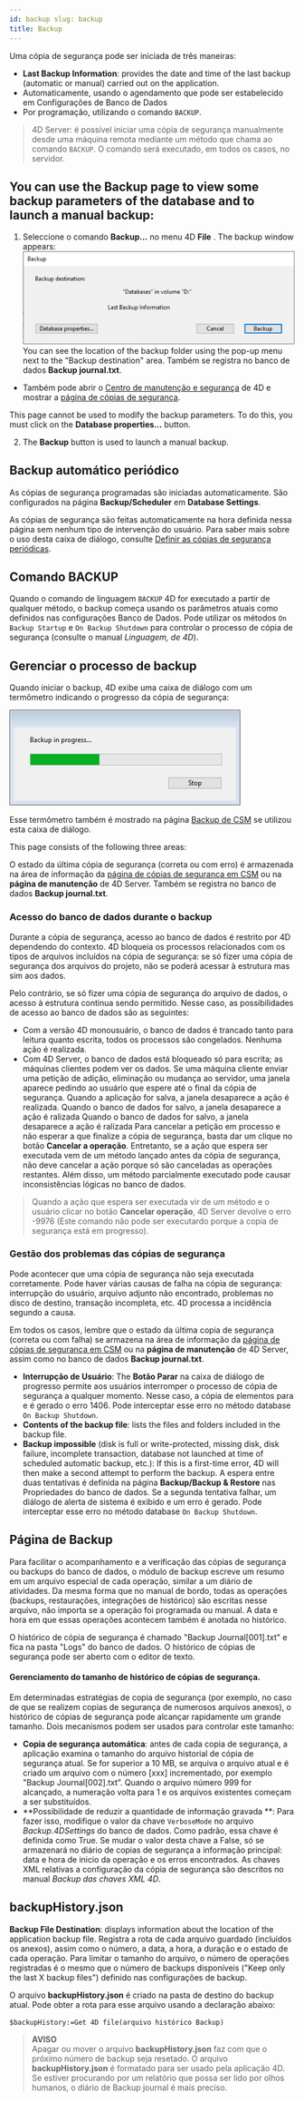 ```yaml
---
id: backup slug: backup
title: Backup
---
```


Uma cópia de segurança pode ser iniciada de três maneiras:

- **Last Backup Information**: provides the date and time of the last backup (automatic or manual) carried out on the application.
- Automaticamente, usando o agendamento  que pode ser estabelecido em Configurações de Banco de Dados
- Por programação, utilizando o comando `BACKUP`.

> 4D Server: é possível iniciar uma cópia de segurança manualmente desde uma máquina remota mediante um método que chama ao comando `BACKUP`. O comando será executado, em todos os casos, no servidor.

## You can use the Backup page to view some backup parameters of the database and to launch a manual backup:

1. Seleccione o comando **Backup...** no menu 4D **File** . The backup window appears: ![](../assets/en/Backup/backup01.png) You can see the location of the backup folder using the pop-up menu next to the "Backup destination" area. Também se registra no banco de dados **Backup journal.txt**.

- Também pode abrir o [Centro de manutenção e segurança](MSC/overview.md) de 4D e mostrar a [página de cópias de segurança](MSC/backup.md).

This page cannot be used to modify the backup parameters. To do this, you must click on the **Database properties...** button.

 2. The **Backup** button is used to launch a manual backup.

## Backup automático periódico

As cópias de segurança programadas são iniciadas automaticamente. São configurados na página **Backup/Scheduler** em **Database Settings**.

As cópias de segurança são feitas automaticamente na hora definida nessa página sem nenhum tipo de intervenção do usuário. Para saber mais sobre o uso desta caixa de diálogo, consulte [Definir as cópias de segurança periódicas](settings.md#scheduler).

## Comando BACKUP

Quando o comando de linguagem `BACKUP` 4D for executado a partir de qualquer método, o backup começa usando os parâmetros atuais como definidos nas configurações Banco de Dados. Pode utilizar os métodos `On Backup Startup` e `On Backup Shutdown` para controlar o processo de cópia de segurança (consulte o manual *Linguagem, de 4D*).

## Gerenciar o processo de  backup

Quando iniciar o backup, 4D exibe uma caixa de diálogo com um termômetro indicando o progresso da cópia de segurança:

![](../assets/en/Backup/backupProgress.png)

Esse termômetro também é mostrado na página [Backup de CSM](MSC/backup.md) se utilizou esta caixa de diálogo.

This page consists of the following three areas:

O estado da última cópia de segurança (correta ou com erro) é armazenada na área de informação da [página de cópias de segurança em CSM](MSC/backup.md) ou na **página de manutenção** de 4D Server. Também se registra no banco de dados **Backup journal.txt**.

### Acesso do banco de dados durante o backup

Durante a cópia de segurança, acesso ao banco de dados é restrito por 4D dependendo do contexto. 4D bloqueia os processos relacionados com os tipos de arquivos incluídos na cópia de segurança: se só fizer uma cópia de segurança dos arquivos do projeto, não se poderá acessar à estrutura mas sim aos dados.

Pelo contrário, se só fizer uma cópia de segurança do arquivo de dados, o acesso à estrutura continua sendo permitido. Nesse caso, as possibilidades de acesso ao banco de dados  são as seguintes:

- Com a versão 4D monousuário, o banco de dados é trancado tanto para leitura quanto escrita, todos os processos são congelados. Nenhuma ação é realizada.
- Com 4D Server, o banco de dados está bloqueado só para escrita; as máquinas clientes podem ver os dados. Se uma máquina cliente enviar uma petição de adição, eliminação ou mudança ao servidor, uma janela aparece pedindo ao usuário que espere até o final da cópia de segurança. Quando a aplicação for salva, a janela desaparece a ação é realizada. Quando o banco de dados for salvo, a janela desaparece a ação é ralizada Quando o banco de dados for salvo, a janela desaparece a ação é ralizada Para cancelar a petição em processo e não esperar a que finalize a cópia de segurança, basta dar um clique no botão **Cancelar a operação**. Entretanto, se a ação que espera ser executada vem de um método lançado antes da cópia de segurança, não deve cancelar a ação porque só são canceladas as operações restantes. Além disso, um método parcialmente executado pode causar inconsistências lógicas no banco de dados.

> Quando a ação que espera ser executada vir de um método e o usuário clicar no botão **Cancelar operação**, 4D Server devolve o erro -9976 (Este comando não pode ser executardo porque a copia de segurança está em progresso).

### Gestão dos problemas das cópias de segurança

Pode acontecer que uma cópia de segurança não seja executada corretamente. Pode haver várias causas de falha na cópia de segurança: interrupção do usuário, arquivo adjunto não encontrado, problemas no disco de destino, transação incompleta, etc. 4D processa a incidência segundo a causa.

Em todos os casos,  lembre que o estado da última copia de segurança (correta ou com falha) se armazena na área de informação da [página de cópias de segurança em CSM](MSC/backup.md) ou na **página de manutenção** de 4D Server, assim como no banco de dados **Backup journal.txt**.

- **Interrupção de Usuário**: The **Botão Parar** na caixa de diálogo de progresso permite aos usuários interromper o processo de cópia de segurança a qualquer momento. Nesse caso, a cópia de elementos para e é gerado o erro 1406. Pode interceptar esse erro no método database `On Backup Shutdown`.
- **Contents of the backup file**: lists the files and folders included in the backup file.
- **Backup impossible** (disk is full or write-protected, missing disk, disk failure, incomplete transaction, database not launched at time of scheduled automatic backup, etc.): If this is a first-time error, 4D will then make a second attempt to perform the backup. A espera entre duas tentativas é definida na página **Backup/Backup & Restore** nas Propriedades do banco de dados. Se a segunda tentativa falhar, um diálogo de alerta de sistema é exibido e um erro é gerado. Pode interceptar esse erro no método database `On Backup Shutdown`.

## Página de Backup

Para facilitar o acompanhamento e a verificação das cópias de segurança ou backups do banco de dados, o módulo de backup escreve um resumo em um arquivo especial de cada operação, similar a um diário de atividades. Da mesma forma que no manual de bordo, todas as operações (backups, restaurações, integrações de histórico) são escritas nesse arquivo, não importa se a operação foi programada ou manual. A data e hora em que essas operações acontecem também é anotada no histórico.

O histórico de cópia de segurança é chamado "Backup Journal[001].txt" e fica na pasta "Logs" do banco de dados. O histórico de cópias de segurança pode ser aberto com o editor de texto.

#### Gerenciamento do tamanho de histórico de cópias de segurança.

Em determinadas estratégias de copia de segurança (por exemplo, no caso de que se realizem copias de segurança de numerosos arquivos anexos), o histórico de cópias de segurança pode alcançar rapidamente um grande tamanho. Dois mecanismos podem ser usados para controlar este tamanho:

- **Copia de segurança automática**: antes de cada copia de segurança, a aplicação examina o tamanho do arquivo historial de cópia de segurança atual. Se for superior a 10 MB, se arquiva o arquivo atual e é criado um arquivo com o número [xxx] incrementado, por exemplo "Backup Journal[002].txt”. Quando o arquivo número 999 for alcançado, a numeração volta para 1 e os arquivos existentes começam a ser substituídos.
- **Possibilidade de reduzir a quantidade de informação gravada **: Para fazer isso, modifique o valor da chave `VerboseMode` no arquivo *Backup.4DSettings* do banco de dados. Como padrão, essa chave é definida como True. Se mudar o valor desta chave a False, só se armazenará no diário de copias de segurança a informação principal: data e hora de inicio da operação  e os erros encontrados. As chaves XML relativas a configuração da cópia de segurança são descritos no manual *Backup das chaves XML 4D*.

## backupHistory.json

**Backup File Destination**: displays information about the location of the application backup file. Registra a rota de cada arquivo guardado (incluídos os anexos), assim como o número, a data, a hora, a duração e o estado de cada operação. Para limitar o tamanho do arquivo, o número de operações registradas é o mesmo que o número de backups disponíveis ("Keep only the last X backup files") definido nas configurações de backup.

O arquivo **backupHistory.json** é criado na pasta de destino do backup atual. Pode obter a rota para esse arquivo usando a declaração abaixo:

```4d
$backupHistory:=Get 4D file(arquivo histórico Backup)
```
> **AVISO**  
> Apagar ou mover o arquivo **backupHistory.json** faz com que o próximo número de backup seja resetado.
> O arquivo **backupHistory.json** é formatado para ser usado pela aplicação 4D. Se estiver procurando por um relatório que possa ser lido por olhos humanos, o diário de Backup journal é mais preciso.
